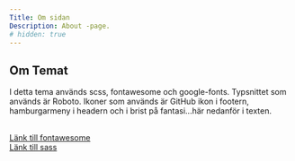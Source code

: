 ```yaml
---
Title: Om sidan
Description: About -page.
# hidden: true
---
```



    
<section>
<h1>Om Temat</h1>
<p>
I detta tema används scss, fontawesome och google-fonts.
Typsnittet som används är Roboto. Ikoner som används är GitHub ikon i footern, hamburgarmeny i headern och i brist på fantasi...här nedanför i texten.

    
</p>
<br>
<a href="https://fontawesome.com/" title="fontawesom" role="button">
    <i class="fab fa-font-awesome-flag" aria-hidden="true"></i>
    <span class="sr-only">Länk till fontawesome</span>
</a>
<br>
<a href="https://sass-lang.com/guide" title="sass" role="button">
    <i class="fab fa-sass"aria-hidden="true"></i>
    <span class="sr-only">Länk till sass</span>
</a>
<section>

